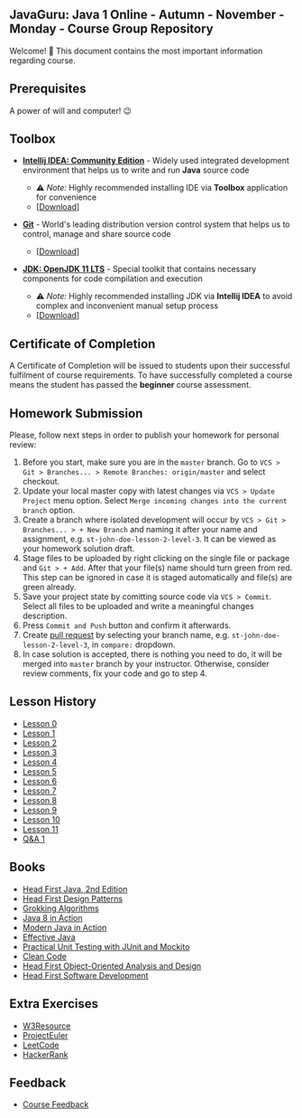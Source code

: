 ## JavaGuru: Java 1 Online - Autumn - November - Monday - Course Group Repository

Welcome! 👋 This document contains the most important information regarding course.


## Prerequisites

A power of will and computer! 😉


## Toolbox

* **[Intellij IDEA: Community Edition](https://www.jetbrains.com/idea/)** - Widely used integrated development environment that helps us to write and run **Java** source code

  * ⚠️ *Note:* Highly recommended installing IDE via **Toolbox** application for convenience
  * [[Download](https://www.jetbrains.com/toolbox-app/download)]

* **[Git](https://git-scm.com/)** - World's leading distribution version control system that helps us to control, manage and share source code

  * [[Download](https://git-scm.com/download)]

* **[JDK: OpenJDK 11 LTS](https://adoptopenjdk.net)** - Special toolkit that contains necessary components for code compilation and execution

  * ⚠️ *Note:* Highly recommended installing JDK via **Intellij IDEA** to avoid complex and inconvenient manual setup process
  * [[Download](https://adoptopenjdk.net)]

## Certificate of Completion

A Certificate of Completion will be issued to students upon their successful fulfilment of course requirements. To have successfully completed a course means the student has passed the **beginner** course assessment.

## Homework Submission

Please, follow next steps in order to publish your homework for personal review:
1. Before you start, make sure you are in the `master` branch. Go to `VCS > Git > Branches... > Remote Branches: origin/master` and select checkout.
2. Update your local master copy with latest changes via `VCS > Update Project` menu option. Select `Merge incoming changes into the current branch` option.
3. Create a branch where isolated development will occur by `VCS > Git > Branches... > + New Branch` and naming it after your name and assignment, e.g. `st-john-doe-lesson-2-level-3`. It can be viewed as your homework solution draft.
4. Stage files to be uploaded by right clicking on the single file or package and `Git > + Add`. After that your file(s) name should turn green from red. This step can be ignored in case it is staged automatically and file(s) are green already.
5. Save your project state by comitting source code via `VCS > Commit`. Select all files to be uploaded and write a meaningful changes description.
6. Press `Commit and Push` button and confirm it afterwards.
7. Create [pull request](https://github.com/konstantins-buts/jg-java-1-online-autumn-november-monday-2020/compare) by selecting your branch name, e.g. `st-john-doe-lesson-2-level-3`, in `compare:` dropdown.
8. In case solution is accepted, there is nothing you need to do, it will be merged into `master` branch by your instructor. Otherwise, consider review comments, fix your code and go to step 4.


## Lesson History

* [Lesson 0](https://www.youtube.com/watch?v=T6M7OfFySaE)
* [Lesson 1](https://www.youtube.com/watch?v=MQbIMR6Suw0)
* [Lesson 2](https://www.youtube.com/watch?v=lVilldkwE6c)
* [Lesson 3](https://www.youtube.com/watch?v=wZoij3XPwJw)
* [Lesson 4](https://www.youtube.com/watch?v=WkJzn5ph53c)
* [Lesson 5](https://www.youtube.com/watch?v=wOOVnyhS8hI)
* [Lesson 6](https://www.youtube.com/watch?v=lbjnNPiFSRA)
* [Lesson 7](https://www.youtube.com/watch?v=sv03JKbCsGI)
* [Lesson 8](https://www.youtube.com/watch?v=tPIO34Zn0Yc)
* [Lesson 9](https://www.youtube.com/watch?v=HshbierzGRk)
* [Lesson 10](https://www.youtube.com/watch?v=cWW860lK_rA)
* [Lesson 11](https://www.youtube.com/watch?v=7-SROX5hngU)
* [Q&A 1](https://www.youtube.com/watch?v=t8DkcwtMC5s)

## Books

* [Head First Java, 2nd Edition](https://isbnsearch.org/isbn/9780596009205)
* [Head First Design Patterns](https://isbnsearch.org/isbn/9780596007126)
* [Grokking Algorithms](https://isbnsearch.org/isbn/9781617292231)
* [Java 8 in Action](https://isbnsearch.org/isbn/9781617291999)
* [Modern Java in Action](https://isbnsearch.org/isbn/9781617293566)
* [Effective Java](https://isbnsearch.org/isbn/9780134685991)
* [Practical Unit Testing with JUnit and Mockito](https://isbnsearch.org/isbn/9788393489398)
* [Clean Code](https://isbnsearch.org/isbn/9780132350884)
* [Head First Object-Oriented Analysis and Design](https://isbnsearch.org/isbn/9780596008673)
* [Head First Software Development](https://isbnsearch.org/isbn/9780596527358)

## Extra Exercises

* [W3Resource](https://www.w3resource.com/java-exercises/)
* [ProjectEuler](https://projecteuler.net/)
* [LeetCode](https://leetcode.com/)
* [HackerRank](https://www.hackerrank.com/)

## Feedback

* [Course Feedback](https://forms.gle/LNgWNYE2iTn8mgQK9)
